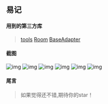 ## 易记

#### 用到的第三方库

> [tools](https://github.com/ymkiux/tools)
> [Room](https://developer.android.google.cn/training/data-storage/room?hl=zh-cn)
> [BaseAdapter](https://github.com/ymkiux/BaseAdapter)

#### 截图

![img](http://image.coolapk.com/apk_image/2020/0127/11/4aa161eadbaacd443e2bdb8c7fe06a1a-222217-o_1dviiaapoa3e16kac5obu416qns-uid-1060434@1080x2340.jpg.t.jpg)
![img](http://image.coolapk.com/apk_image/2020/0127/11/b934cfaf0b3f37754f3105b4192c8452-222217-o_1dviibdh11qa11tnfbe81ft71f7k12-uid-1060434@1080x2340.jpg.t.jpg)
![img](http://image.coolapk.com/apk_image/2020/0127/11/a38f469cce55d27736b3da531b2b9b78-222217-1da33f703d9a116dc687f6286b0de3b5-uid-1060434@1080x2340.jpg.t.jpg)
![img](http://image.coolapk.com/apk_image/2020/0127/11/f616ef83a0dee3f08ee8d25dc418517a-222217-o_1dviicj4m143dupo1jlb1hq88ve1g-uid-1060434@1080x2340.jpg.t.jpg)
![img](http://image.coolapk.com/apk_image/2020/0127/11/7f65079eaadc25d741a58fa0f90924c6-222217-o_1dviicsc8134e1l9h17pcld1nnr1m-uid-1060434@1080x2340.jpg.t.jpg)
![img](http://image.coolapk.com/apk_image/2020/0127/11/431122a5b12d5fd5b01473ee47bb750e-222217-o_1dviid3np17e6adkpsp1r4fe6v1s-uid-1060434@1080x2340.jpg.t.jpg)

#### 尾言

> 如果觉得还不错,期待你的star！
